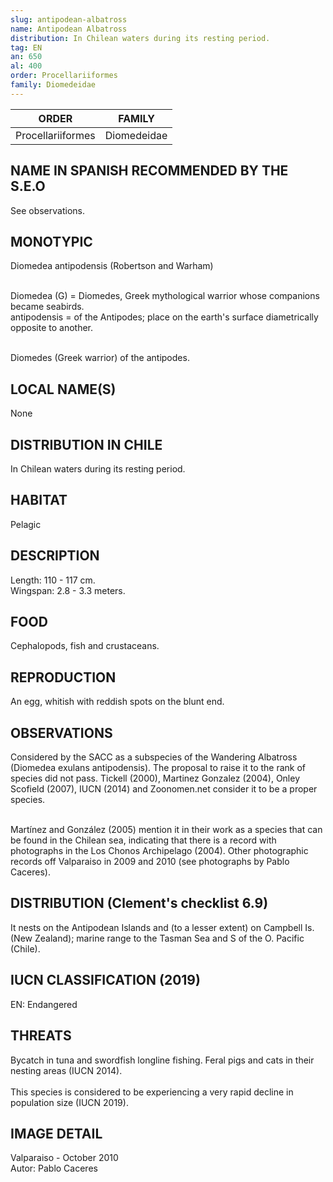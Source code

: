 ```yaml
---
slug: antipodean-albatross
name: Antipodean Albatross
distribution: In Chilean waters during its resting period.
tag: EN
an: 650
al: 400
order: Procellariiformes
family: Diomedeidae
---
```


| ORDER             | FAMILY      |
| ----------------- | ----------- |
| Procellariiformes | Diomedeidae |

## NAME IN SPANISH RECOMMENDED BY THE S.E.O

See observations.

## MONOTYPIC

Diomedea antipodensis (Robertson and Warham)<br><br>

Diomedea (G) = Diomedes, Greek mythological warrior whose companions became seabirds.<br>
antipodensis = of the Antipodes; place on the earth's surface diametrically opposite to another.<br><br>

Diomedes (Greek warrior) of the antipodes.

## LOCAL NAME(S)

None

## DISTRIBUTION IN CHILE

In Chilean waters during its resting period.

## HABITAT

Pelagic

## DESCRIPTION

Length: 110 - 117 cm.<br>
Wingspan: 2.8 - 3.3 meters.

## FOOD

Cephalopods, fish and crustaceans.

## REPRODUCTION

An egg, whitish with reddish spots on the blunt end.

## OBSERVATIONS

Considered by the SACC as a subspecies of the Wandering Albatross (Diomedea exulans antipodensis). The proposal to raise it to the rank of species did not pass. Tickell (2000), Martinez Gonzalez (2004), Onley Scofield (2007), IUCN (2014) and Zoonomen.net consider it to be a proper species.<br><br>

Martínez and González (2005) mention it in their work as a species that can be found in the Chilean sea, indicating that there is a record with photographs in the Los Chonos Archipelago (2004). Other photographic records off Valparaiso in 2009 and 2010 (see photographs by Pablo Caceres).

## DISTRIBUTION (Clement's checklist 6.9)

It nests on the Antipodean Islands and (to a lesser extent) on Campbell Is. (New Zealand); marine range to the Tasman Sea and S of the O. Pacific (Chile).

## IUCN CLASSIFICATION (2019)

EN: Endangered

## THREATS

Bycatch in tuna and swordfish longline fishing. Feral pigs and cats in their nesting areas (IUCN 2014).<br><br>
This species is considered to be experiencing a very rapid decline in population size (IUCN 2019).

## IMAGE DETAIL

Valparaiso - October 2010 <br>
Autor: Pablo Caceres
